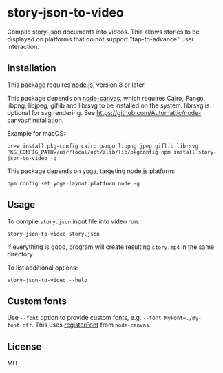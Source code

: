 # story-json-to-video

Compile story-json documents into videos. This allows stories to be displayed on platforms that do not support "tap-to-advance" user interaction.

## Installation

This package requires [node.js](https://nodejs.org), version 8 or later.

This package depends on [node-canvas](https://github.com/Automattic/node-canvas), which requires Cairo, Pango, libpng, libjpeg, giflib and librsvg to be installed on the system. librsvg is optional for svg rendering. See https://github.com/Automattic/node-canvas#installation.

Example for macOS:

```
brew install pkg-config cairo pango libpng jpeg giflib librsvg
PKG_CONFIG_PATH=/usr/local/opt/zlib/lib/pkgconfig npm install story-json-to-video -g
```

This package depends on [yoga](https://github.com/facebook/yoga), targeting node.js platform:

```
npm config set yoga-layout:platform node -g
```

## Usage

To compile `story.json` input file into video run:

```
story-json-to-video story.json
```

If everything is good, program will create resulting `story.mp4` in the same directory.

To list additional options:

```
story-json-to-video --help
```




## Custom fonts

Use `--font` option to provide custom fonts, e.g. `--font MyFont=./my-font.otf`. This uses [registerFont](https://github.com/Automattic/node-canvas#registerfont-for-bundled-fonts) from `node-canvas`.

## License

MIT

